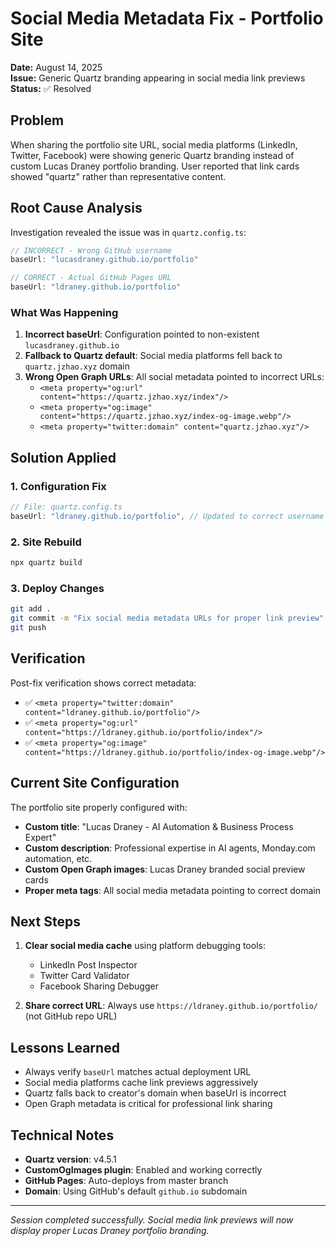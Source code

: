 # Social Media Metadata Fix - Portfolio Site

**Date:** August 14, 2025  
**Issue:** Generic Quartz branding appearing in social media link previews  
**Status:** ✅ Resolved  

## Problem

When sharing the portfolio site URL, social media platforms (LinkedIn, Twitter, Facebook) were showing generic Quartz branding instead of custom Lucas Draney portfolio branding. User reported that link cards showed "quartz" rather than representative content.

## Root Cause Analysis

Investigation revealed the issue was in `quartz.config.ts`:

```typescript
// INCORRECT - Wrong GitHub username
baseUrl: "lucasdraney.github.io/portfolio"

// CORRECT - Actual GitHub Pages URL  
baseUrl: "ldraney.github.io/portfolio"
```

### What Was Happening

1. **Incorrect baseUrl**: Configuration pointed to non-existent `lucasdraney.github.io`
2. **Fallback to Quartz default**: Social media platforms fell back to `quartz.jzhao.xyz` domain
3. **Wrong Open Graph URLs**: All social metadata pointed to incorrect URLs:
   - `<meta property="og:url" content="https://quartz.jzhao.xyz/index"/>`
   - `<meta property="og:image" content="https://quartz.jzhao.xyz/index-og-image.webp"/>`
   - `<meta property="twitter:domain" content="quartz.jzhao.xyz"/>`

## Solution Applied

### 1. Configuration Fix
```typescript
// File: quartz.config.ts
baseUrl: "ldraney.github.io/portfolio", // Updated to correct username
```

### 2. Site Rebuild
```bash
npx quartz build
```

### 3. Deploy Changes
```bash
git add .
git commit -m "Fix social media metadata URLs for proper link preview"
git push
```

## Verification

Post-fix verification shows correct metadata:
- ✅ `<meta property="twitter:domain" content="ldraney.github.io/portfolio"/>`
- ✅ `<meta property="og:url" content="https://ldraney.github.io/portfolio/index"/>`
- ✅ `<meta property="og:image" content="https://ldraney.github.io/portfolio/index-og-image.webp"/>`

## Current Site Configuration

The portfolio site properly configured with:

- **Custom title**: "Lucas Draney - AI Automation & Business Process Expert"
- **Custom description**: Professional expertise in AI agents, Monday.com automation, etc.
- **Custom Open Graph images**: Lucas Draney branded social preview cards
- **Proper meta tags**: All social media metadata pointing to correct domain

## Next Steps

1. **Clear social media cache** using platform debugging tools:
   - LinkedIn Post Inspector
   - Twitter Card Validator  
   - Facebook Sharing Debugger

2. **Share correct URL**: Always use `https://ldraney.github.io/portfolio/` (not GitHub repo URL)

## Lessons Learned

- Always verify `baseUrl` matches actual deployment URL
- Social media platforms cache link previews aggressively
- Quartz falls back to creator's domain when baseUrl is incorrect
- Open Graph metadata is critical for professional link sharing

## Technical Notes

- **Quartz version**: v4.5.1
- **CustomOgImages plugin**: Enabled and working correctly
- **GitHub Pages**: Auto-deploys from master branch
- **Domain**: Using GitHub's default `github.io` subdomain

---

*Session completed successfully. Social media link previews will now display proper Lucas Draney portfolio branding.*